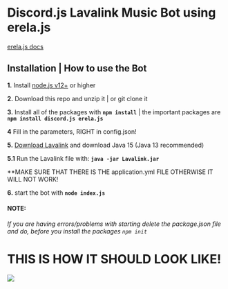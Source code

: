 # Discord.js Lavalink Music Bot using erela.js

[erela.js docs](https://solaris.codes/projects/erelajs)

## Installation | How to use the Bot

 **1.** Install [node.js v12+](https://nodejs.org/api/cli.html#cli_unhandled_rejections_mode) or higher

 **2.** Download this repo and unzip it    |    or git clone it
 
 **3.** Install all of the packages with **`npm install`**     |  the important packages are   **`npm install discord.js erela.js`**
 
 **4** Fill in the parameters, RIGHT in config.json!
 
 **5.** [Download Lavalink](https://ci.fredboat.com/viewLog.html?buildId=lastSuccessful&buildTypeId=Lavalink_Build&tab=artifacts&guest=1) and download Java 15 (Java 13 recommended)
 
 **5.1** Run the Lavalink file with: **`java -jar Lavalink.jar`**
 
 **MAKE SURE THAT THERE IS THE application.yml FILE OTHERWISE IT WILL NOT WORK!
 
 **6.** start the bot with **`node index.js`**

#### **NOTE:**

*If you are having errors/problems with starting delete the package.json file and do, before you install the packages `npm init`*


# THIS IS HOW IT SHOULD LOOK LIKE!

![](https://github.com/Tomato6966/discord-js-lavalink-Music-Bot-erela-js/blob/main/Folder_structure.png)

